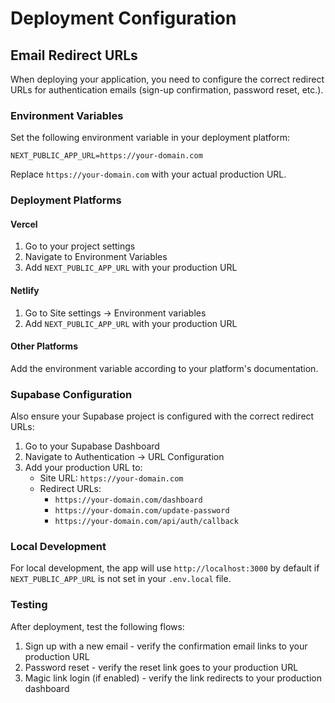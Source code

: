 # Deployment Configuration

## Email Redirect URLs

When deploying your application, you need to configure the correct redirect URLs for authentication emails (sign-up confirmation, password reset, etc.).

### Environment Variables

Set the following environment variable in your deployment platform:

```env
NEXT_PUBLIC_APP_URL=https://your-domain.com
```

Replace `https://your-domain.com` with your actual production URL.

### Deployment Platforms

#### Vercel
1. Go to your project settings
2. Navigate to Environment Variables
3. Add `NEXT_PUBLIC_APP_URL` with your production URL

#### Netlify
1. Go to Site settings → Environment variables
2. Add `NEXT_PUBLIC_APP_URL` with your production URL

#### Other Platforms
Add the environment variable according to your platform's documentation.

### Supabase Configuration

Also ensure your Supabase project is configured with the correct redirect URLs:

1. Go to your Supabase Dashboard
2. Navigate to Authentication → URL Configuration
3. Add your production URL to:
   - Site URL: `https://your-domain.com`
   - Redirect URLs:
     - `https://your-domain.com/dashboard`
     - `https://your-domain.com/update-password`
     - `https://your-domain.com/api/auth/callback`

### Local Development

For local development, the app will use `http://localhost:3000` by default if `NEXT_PUBLIC_APP_URL` is not set in your `.env.local` file.

### Testing

After deployment, test the following flows:
1. Sign up with a new email - verify the confirmation email links to your production URL
2. Password reset - verify the reset link goes to your production URL
3. Magic link login (if enabled) - verify the link redirects to your production dashboard